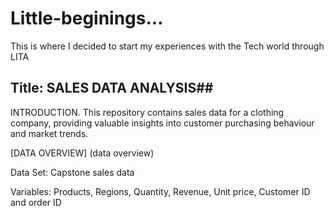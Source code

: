 # Little-beginings...
This is where I decided to start my experiences with the Tech world through LITA

## Title: SALES DATA ANALYSIS##

INTRODUCTION. This repository contains sales data for a clothing company, providing valuable insights into customer purchasing behaviour and market trends.


[DATA OVERVIEW] (data overview)

Data Set: Capstone sales data

Variables: Products, Regions, Quantity, Revenue, Unit price, Customer ID and order ID

